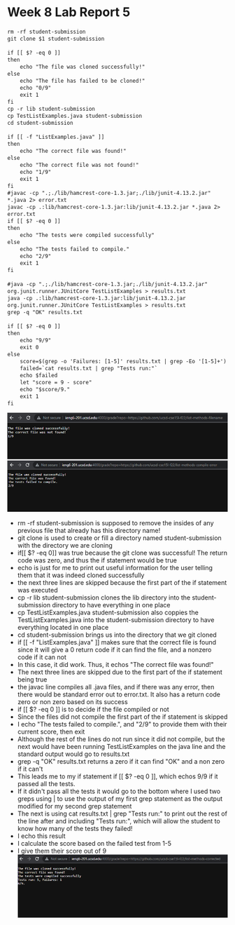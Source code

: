 # Week 8 Lab Report 5
```
rm -rf student-submission
git clone $1 student-submission

if [[ $? -eq 0 ]]
then
    echo "The file was cloned successfully!"
else
    echo "The file has failed to be cloned!"
    echo "0/9"
    exit 1
fi
cp -r lib student-submission
cp TestListExamples.java student-submission
cd student-submission

if [[ -f "ListExamples.java" ]]
then
    echo "The correct file was found!"
else
    echo "The correct file was not found!"
    echo "1/9"
    exit 1
fi
#javac -cp ".;./lib/hamcrest-core-1.3.jar;./lib/junit-4.13.2.jar" *.java 2> error.txt
javac -cp .:lib/hamcrest-core-1.3.jar:lib/junit-4.13.2.jar *.java 2> error.txt
if [[ $? -eq 0 ]]
then
    echo "The tests were compiled successfully"
else
    echo "The tests failed to compile."
    echo "2/9"
    exit 1
fi

#java -cp ".;./lib/hamcrest-core-1.3.jar;./lib/junit-4.13.2.jar" org.junit.runner.JUnitCore TestListExamples > results.txt
java -cp .:lib/hamcrest-core-1.3.jar:lib/junit-4.13.2.jar org.junit.runner.JUnitCore TestListExamples > results.txt
grep -q "OK" results.txt

if [[ $? -eq 0 ]]
then
    echo "9/9"
    exit 0 
else
    score=$(grep -o 'Failures: [1-5]' results.txt | grep -Eo '[1-5]+')
    failed=`cat results.txt | grep "Tests run:"`
    echo $failed
    let "score = 9 - score"
    echo "$score/9."
    exit 1
fi
```
![image](screenshots/lab5pic1.png)
![image](screenshots/lab5pic2.png)
- rm -rf student-submission is supposed to remove the insides of any previous file that already has this directory name!
- git clone is used to create or fill a directory named student-submission with the directory we are cloning
- if[[ $? -eq 0]] was true because the git clone was successful! The return code was zero, and thus the if statement would be true
- echo is just for me to print out useful information for the user telling them that it was indeed cloned successfully
- the next three lines are skipped because the first part of the if statement was executed
- cp -r lib student-submission clones the lib directory into the student-submission directory to have everything in one place
- cp TestListExamples.java student-submission also coppies the TestListExamples.java into the student-submission directory to have everything located in one place
- cd student-submission brings us into the directory that we git cloned
- if [[ -f "ListExamples.java" ]] makes sure that the correct file is found since it will give a 0 return code if it can find the file, and a nonzero code if it can not
- In this case, it did work. Thus, it echos "The correct file was found!"
- The next three lines are skipped due to the first part of the if statement being true
- the javac line compiles all .java files, and if there was any error, then there would be standard error out to error.txt. It also has a return code zero or non zero based on its success
- if [[ $? -eq 0 ]] is to decide if the file compiled or not
- Since the files did not compile the first part of the if statement is skipped
- I echo "The tests failed to compile.", and "2/9" to provide them with their current score, then exit
- Although the rest of the lines do not run since it did not compile, but the next would have been running TestListExamples on the java line and the standard output would go to results.txt
- grep -q "OK" results.txt returns a zero if it can find "OK" and a non zero if it can't
- This leads me to my if statement if [[ $? -eq 0 ]], which echos 9/9 if it passed all the tests. 
- If it didn't pass all the tests it would go to the bottom where I used two greps using | to use the output of my first grep statement as the output modified for my second grep statement
- The next is using cat results.txt | grep "Tests run:" to print out the rest of the line after and including "Tests run:", which will allow the student to know how many of the tests they failed!
- I echo this result
- I calculate the score based on the failed test from 1-5
- I give them their score out of 9
![image](screenshots/lab5pic3.png)


